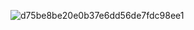![d75be8be20e0b37e6dd56de7fdc98ee1](https://github.com/brenolasserre/brenolasserre/assets/28848242/7d4a18ab-39f8-41be-8f0a-6626c96aa512)
